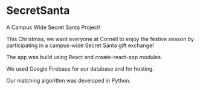 # SecretSanta
A Campus Wide Secret Santa Project!


This Christmas, we want everyone at Cornell to enjoy the festive season by participating in a campus-wide Secret Santa gift exchange!

The app was build using React and create-react-app modules. 

We used Google Firebase for our database and for hosting. 

Our matching algorithm was developed in Python. 
